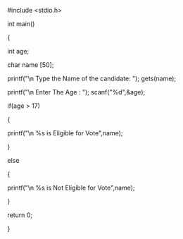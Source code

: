 #include <stdio.h>

 int main()
 
 { 
 
 int age;
 
   char name [50];
 
 printf("\n Type the Name of the candidate: "); gets(name);
 
 printf("\n Enter The Age : ");
 scanf("%d",&age);
 
 if(age > 17) 
 
{

printf("\n %s is Eligible for Vote",name);

}

 else 
 
{ 

printf("\n %s is Not Eligible for Vote",name); 

}

 return 0; 

}
